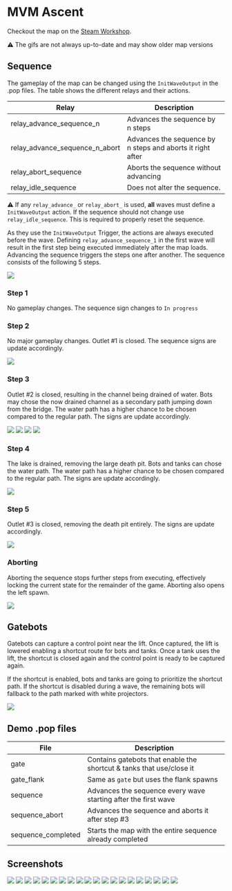 # MVM Ascent

Checkout the map on the [Steam Workshop](https://steamcommunity.com/sharedfiles/filedetails/?id=3532548365).

⚠️ The gifs are not always up-to-date and may show older map versions

## Sequence

The gameplay of the map can be changed using the `InitWaveOutput` in the .pop files. The table shows the different relays and their actions.

| Relay                          | Description                                                |
| ------------------------------ | ---------------------------------------------------------- |
| relay_advance_sequence_n       | Advances the sequence by n steps                           |
| relay_advance_sequence_n_abort | Advances the sequence by n steps and aborts it right after |
| relay_abort_sequence           | Aborts the sequence without advancing                      |
| relay_idle_sequence            | Does not alter the sequence.                               |

⚠️ If any `relay_advance_` or `relay_abort_` is used, **all** waves must define a `InitWaveOutput` action. If the sequence should not change use `relay_idle_sequence`. This is required to properly reset the sequence.

As they use the `InitWaveOutput` Trigger, the actions are always executed before the wave. Defining `relay_advance_sequence_1` in the first wave will result in the first step being executed immediately after the map loads. Advancing the sequence triggers the steps one after another. The sequence consists of the following 5 steps.

![](./doc/gifs/sequence_progress.gif)

### Step 1

No gameplay changes. The sequence sign changes to `In progress`

### Step 2

No major gameplay changes. Outlet #1 is closed. The sequence signs are update accordingly.

![](./doc/gifs/outlet_1.gif)

### Step 3

Outlet #2 is closed, resulting in the channel being drained of water. Bots may chose the now drained channel as a secondary path jumping down from the bridge. The water path has a higher chance to be chosen compared to the regular path. The signs are update accordingly.

![](./doc/gifs/outlet_2.gif)
![](./doc/gifs/water_1.gif)
![](./doc/gifs/water_2.gif)
![](./doc/gifs/water_3.gif)

### Step 4

The lake is drained, removing the large death pit. Bots and tanks can chose the water path. The water path has a higher chance to be chosen compared to the regular path. The signs are update accordingly.

![](./doc/gifs/lake.gif)

### Step 5

Outlet #3 is closed, removing the death pit entirely. The signs are update accordingly.

![](./doc/gifs/outlet_3.gif)

### Aborting

Aborting the sequence stops further steps from executing, effectively locking the current state for the remainder of the game. Aborting also opens the left spawn.

![](./doc/gifs/abort_spawn.gif)

## Gatebots

Gatebots can capture a control point near the lift. Once captured, the lift is lowered enabling a shortcut route for bots and tanks. Once a tank uses the lift, the shortcut is closed again and the control point is ready to be captured again.

If the shortcut is enabled, bots and tanks are going to prioritize the shortcut path. If the shortcut is disabled during a wave, the remaining bots will fallback to the path marked with white projectors.

![](./doc/gifs/shortcut.gif)

## Demo .pop files

| File               | Description                                                          |
| ------------------ | -------------------------------------------------------------------- |
| gate               | Contains gatebots that enable the shortcut & tanks that use/close it |
| gate_flank         | Same as `gate` but uses the flank spawns                             |
| sequence           | Advances the sequence every wave starting after the first wave       |
| sequence_abort     | Advances the sequence and aborts it after step #3                    |
| sequence_completed | Starts the map with the entire sequence already completed            |

## Screenshots

![](./doc/screenshots/mvm_ascent_position_00.jpg)
![](./doc/screenshots/mvm_ascent_position_01.jpg)
![](./doc/screenshots/mvm_ascent_position_02.jpg)
![](./doc/screenshots/mvm_ascent_position_03.jpg)
![](./doc/screenshots/mvm_ascent_position_04.jpg)
![](./doc/screenshots/mvm_ascent_position_05.jpg)
![](./doc/screenshots/mvm_ascent_position_06.jpg)
![](./doc/screenshots/mvm_ascent_position_07.jpg)
![](./doc/screenshots/mvm_ascent_position_08.jpg)
![](./doc/screenshots/mvm_ascent_position_09.jpg)
![](./doc/screenshots/mvm_ascent_position_10.jpg)
![](./doc/screenshots/mvm_ascent_position_11.jpg)
![](./doc/screenshots/mvm_ascent_position_12.jpg)
![](./doc/screenshots/mvm_ascent_position_13.jpg)
![](./doc/screenshots/mvm_ascent_position_14.jpg)
![](./doc/screenshots/mvm_ascent_position_15.jpg)
![](./doc/screenshots/mvm_ascent_position_16.jpg)
![](./doc/screenshots/mvm_ascent_position_17.jpg)
![](./doc/screenshots/mvm_ascent_position_18.jpg)
![](./doc/screenshots/mvm_ascent_position_19.jpg)
